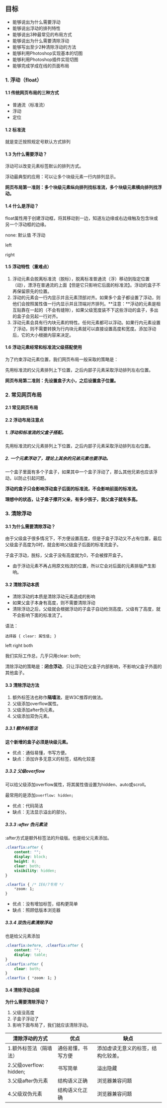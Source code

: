 ## 目标

- 能够说出为什么需要浮动
- 能够说出浮动的排列特性
- 能够说出3种最常见的布局方式
- 能够说出为什么需要清除浮动
- 能够写出至少2种清除浮动的方法
- 能够利用Photoshop实现基本的切图
- 能够利用Photoshop插件实现切图
- 能够完成学成在线的页面布局

### 1. 浮动（float）

#### 1.1 传统网页布局的三种方式

- 普通流（标准流）
- 浮动
- 定位

#### 1.2 标准流

就是变迁按照规定号默认方式排列

#### 1.3 为什么需要浮动？

浮动可以改变元素标签默认的排列方式。

浮动最典型的应用：可以让多个块级元素一行内排列显示。

**网页布局第一准则：多个块级元素纵向排列找标准流，多个块级元素横向排列找浮动。**

#### 1.4 什么是浮动？

float属性用于创建浮动框，将其移动到一边，知道左边缘或右边缘触及包含块或另一个浮动框的边缘。

none: 默认值 不浮动

left

right

#### 1.5 浮动特性（重难点）

1. 浮动元素会脱离标准流（脱标），脱离标准普通流（浮）移动到指定位置（动），漂浮在普通流的上面【但是它只影响它后面的标准流】。浮动的盒子不再保留原先的位置。
2. 浮动的元素会一行内显示并且元素顶部对齐。如果多个盒子都设置了浮动，则他们会按照属性值一行内显示并且顶端对齐排列。**注意：**浮动的元素是相互贴靠在一起的（不会有缝隙），如果父级宽度装不下这些浮动的盒子，多出的盒子会另起一行对齐。
3. 浮动元素会具有行内块元素的特性。任何元素都可以浮动。如果行内元素设置了浮动，则不需要转换为行内块元素就可以直接设置高度和宽度。添加浮动后，它的大小根据内容来决定。

#### 1.6 浮动元素经常和标准流父级搭配使用

为了约束浮动元素位置，我们网页布局一般采取的策略是：

先用标准流的父元素排列上下位置，之后内部子元素采取浮动排列左右位置。

**网页布局第二准则：先设置盒子大小，之后设置盒子位置。**

### 2. 常见网页布局

#### 2.1 常见网页布局

#### 2.2 浮动布局注意点

##### **1. 浮动和标准流的父盒子搭配。**

先用标准流的父元素排列上下位置，之后内部子元素采取浮动排列左右位置。

##### **2. 一个元素浮动了，理论上其余的兄弟元素也要浮动。**

一个盒子里面有多个子盒子，如果其中一个盒子浮动了，那么其他兄弟也应该浮动，以防止引起问题。

**浮动的盒子只会影响浮动盒子后面的标准流，不会影响前面的标准流。**

**理想中的状态，让子盒子撑开父亲，有多少孩子，我父盒子就有多高。**

### 3.  清除浮动

#### 3.1 为什么需要清除浮动？

由于父级盒子很多情况下，不方便设置高度，但是子盒子浮动又不占有位置，最后父级盒子高度为0时，就会影响父级盒子后面的标准流盒子。

子盒子浮动，脱标，父盒子没有高度就为0，不会被撑开盒子。

- 由于浮动元素不再占用原文档流的位置，所以它会对后面的元素排版产生影响。

#### 3.2 清除浮动本质

- 清除浮动的本质是清除浮动元素造成的影响
- 如果父盒子本身有高度，则不需要清除浮动
- 清除浮动之后，父级就会根据浮动的子盒子自动检测高度。父级有了高度，就不会影响下面的标准流了。

语法：

```
选择器 { clear: 属性值; }
```

left right both

我们实际工作总，几乎只用clear: both;

清除浮动的策略是：**闭合浮动**，只让浮动在父盒子内部影响，不影响父盒子外面的其他盒子。

#### 3.3 清除浮动方法

1. 额外标签法也称作**隔墙法**，是W3C推荐的做法。
2. 父级添加overflow属性。
3. 父级添加after伪元素。
4. 父级添加双伪元素。

##### 3.3.1 额外标签法

**这个新增的盒子必须是块级元素。**

- 优点：通俗易懂，书写方便。
- 缺点：添加许多无意义的标签，结构化较差

##### 3.3.2 父级overflow

可以给父级添加overflow属性，将其属性值设置为hidden、auto或scroll。

最常用的是添加`overflow: hidden;`

- 优点：代码简洁
- 缺点：无法显示溢出的部分。

##### 3.3.3 :after 伪元素法

:after方式是额外标签法的升级版。也是给父元素添加。

```css
.clearfix:after {
    content: "";
    display: block;
    height: 0;
    clear: both;
    visibility: hidden;
}

.clearfix { /* IE6/7专用 */
    *zoom: 1;
}
```

- 优点：没有增加标签，结构更简单
- 缺点：照顾低版本浏览器

##### 3.3.4 双伪元素清除浮动

也是给父元素添加

```css
.clearfix:before, .clearfix:after {
    content: "";
    display: table;
}
.clearfix:after {
    clear: both;
}
.clearfix { *zoom: 1; }
```

#### 3.4 清除浮动总结

**为什么需要清除浮动？**

1. 父级没高度
2. 子盒子浮动了
3. 影响下面布局了，我们就应该清除浮动。

| 清除浮动的方式          | 优点               | 缺点                               |
| ----------------------- | ------------------ | ---------------------------------- |
| 1.额外标签法（隔墙法）  | 通俗易懂，书写方便 | 添加虚读无意义的标签，结构化较差。 |
| 2.父级overflow: hidden; | 书写简单           | 溢出隐藏                           |
| 3.父级after伪元素       | 结构语义正确       | 浏览器兼容问题                     |
| 4.父级双伪元素          | 结构语义化正确     | 浏览器兼容问题                     |

